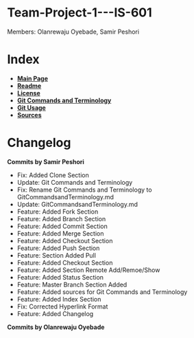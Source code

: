 # Team-Project-1---IS-601
Members: Olanrewaju Oyebade, Samir Peshori

# Index
* [**Main Page**](https://github.com/speshori/Team-Project-1---IS-601)
* [**Readme**](https://github.com/speshori/Team-Project-1---IS-601/blob/master/README.md)
* [**License**](https://github.com/speshori/Team-Project-1---IS-601/blob/master/LICENSE)
* [**Git Commands and Terminology**](https://github.com/speshori/Team-Project-1---IS-601/blob/master/GitCommandsandTerminology.md)
* [**Git Usage**](https://github.com/speshori/Team-Project-1---IS-601/blob/master/Gitusage.md)
* [**Sources**](https://github.com/speshori/Team-Project-1---IS-601/blob/master/Sources.md)

# Changelog
**Commits by Samir Peshori**
* Fix: Added Clone Section
* Update: Git Commands and Terminology
* Fix: Rename Git Commands and Terminology to GitCommandsandTerminology.md
* Update: GitCommandsandTerminology.md
* Feature: Added Fork Section
* Feature: Added Branch Section
* Feature: Added Commit Section
* Feature: Added Merge Section
* Feature: Added Checkout Section
* Feature: Added Push Section
* Feature: Section Added Pull
* Feature: Added Checkout Section
* Feature: Added Section Remote Add/Remoe/Show
* Feature: Added Status Section
* Feature: Master Branch Section Added
* Feature: Added sources for Git Commands and Terminology
* Feature: Added Index Section
* Fix: Corrected Hyperlink Format
* Feature: Added Changelog

**Commits by Olanrewaju Oyebade**
